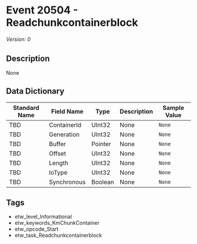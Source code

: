 # Event 20504 - Readchunkcontainerblock
###### Version: 0

## Description
None

## Data Dictionary
|Standard Name|Field Name|Type|Description|Sample Value|
|---|---|---|---|---|
|TBD|ContainerId|UInt32|None|`None`|
|TBD|Generation|UInt32|None|`None`|
|TBD|Buffer|Pointer|None|`None`|
|TBD|Offset|UInt32|None|`None`|
|TBD|Length|UInt32|None|`None`|
|TBD|IoType|UInt32|None|`None`|
|TBD|Synchronous|Boolean|None|`None`|

## Tags
* etw_level_Informational
* etw_keywords_KmChunkContainer
* etw_opcode_Start
* etw_task_Readchunkcontainerblock